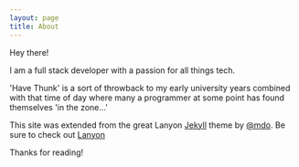 ```yaml
---
layout: page
title: About
---
```


Hey there!

I am a full stack developer with a passion for all things tech.

'Have Thunk' is a sort of throwback to my early university years combined with that time of day where
many a programmer at some point has found themselves 'in the zone...'

<p class="message">
  This site was extended from the great Lanyon <a href="http://jekyllrb.com">Jekyll</a> theme by <a href="https://twitter.com/mdo">@mdo</a>. 
  Be sure to check out <a href="http://lanyon.getpoole.com">Lanyon</a>
</p>

Thanks for reading!
